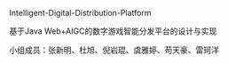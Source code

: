 Intelligent-Digital-Distribution-Platform

基于Java Web+AIGC的数字游戏智能分发平台的设计与实现

小组成员：张新明、杜旭、倪岩琨、虞雅婷、苟天豪、雷珂洋
